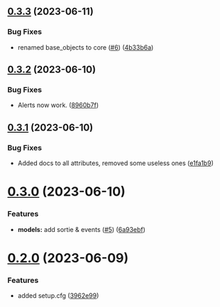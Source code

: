 ## [0.3.3](https://github.com/WFCD/warframe.py/compare/v0.3.2...v0.3.3) (2023-06-11)


### Bug Fixes

* renamed base_objects to core ([#6](https://github.com/WFCD/warframe.py/issues/6)) ([4b33b6a](https://github.com/WFCD/warframe.py/commit/4b33b6a7305ce2b377a5449332bfb39e8b364879))

## [0.3.2](https://github.com/WFCD/warframe.py/compare/v0.3.1...v0.3.2) (2023-06-10)


### Bug Fixes

* Alerts now work. ([8960b7f](https://github.com/WFCD/warframe.py/commit/8960b7f3ceed272c36e29db7cafb0e19cf2dcf94))

## [0.3.1](https://github.com/WFCD/warframe.py/compare/v0.3.0...v0.3.1) (2023-06-10)


### Bug Fixes

* Added docs to all attributes, removed some useless ones ([e1fa1b9](https://github.com/WFCD/warframe.py/commit/e1fa1b96d09e300eca7de2f5e5ec91e21874578e))

# [0.3.0](https://github.com/WFCD/warframe.py/compare/v0.2.0...v0.3.0) (2023-06-10)


### Features

* **models:** add sortie & events ([#5](https://github.com/WFCD/warframe.py/issues/5)) ([6a93ebf](https://github.com/WFCD/warframe.py/commit/6a93ebfd3cda9af4088d9be244e0425ddcb46d4e))

# [0.2.0](https://github.com/WFCD/warframe.py/compare/v0.1.3...v0.2.0) (2023-06-09)


### Features

* added setup.cfg ([3962e99](https://github.com/WFCD/warframe.py/commit/3962e993669a93ec0c1883e3c56beb8a5b27a752))
